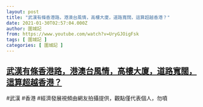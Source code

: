 ```yaml
---
layout: post
title: "武漢有條香港路，港澳台風情，高樓大廈，道路寬闊，這算超越香港？"
date: 2021-01-30T02:57:04.000Z
author: 圍城記
from: https://www.youtube.com/watch?v=UryGJOigFsk
tags: [ 圍城記 ]
categories: [ 圍城記 ]
---
```

<!--1611975424000-->
[武漢有條香港路，港澳台風情，高樓大廈，道路寬闊，這算超越香港？](https://www.youtube.com/watch?v=UryGJOigFsk)
------

<div>
#武漢 #香港 #經濟發展視頻由網友拍攝提供，觀點僅代表個人，勿噴
</div>
